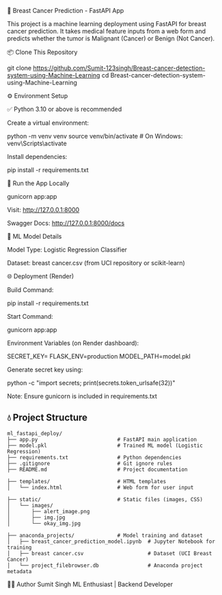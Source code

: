 🧠 Breast Cancer Prediction - FastAPI App

This project is a machine learning deployment using FastAPI for breast cancer prediction. It takes medical feature inputs from a web form and predicts whether the tumor is Malignant (Cancer) or Benign (Not Cancer).



📦 Clone This Repository

git clone https://github.com/Sumit-123singh/Breast-cancer-detection-system-using-Machine-Learning
cd Breast-cancer-detection-system-using-Machine-Learning

⚙️ Environment Setup

✅ Python 3.10 or above is recommended

Create a virtual environment:

python -m venv venv
source venv/bin/activate    # On Windows: venv\Scripts\activate

Install dependencies:

pip install -r requirements.txt

🚀 Run the App Locally

gunicorn app:app

Visit: http://127.0.0.1:8000

Swagger Docs: http://127.0.0.1:8000/docs

🧠 ML Model Details

Model Type: Logistic Regression Classifier

Dataset: breast cancer.csv (from UCI repository or scikit-learn)

🌐 Deployment (Render)

Build Command:

pip install -r requirements.txt

Start Command:

gunicorn app:app

Environment Variables (on Render dashboard):

SECRET_KEY=<your-secret-key-generated>
FLASK_ENV=production
MODEL_PATH=model.pkl

Generate secret key using:

python -c "import secrets; print(secrets.token_urlsafe(32))"

Note: Ensure gunicorn is included in requirements.txt



## 💧 Project Structure

```text
ml_fastapi_deploy/
├── app.py                          # FastAPI main application
├── model.pkl                       # Trained ML model (Logistic Regression)
├── requirements.txt                # Python dependencies
├── .gitignore                      # Git ignore rules
├── README.md                       # Project documentation

├── templates/                      # HTML templates
│   └── index.html                  # Web form for user input

├── static/                         # Static files (images, CSS)
│   └── images/
│       ├── alert_image.png
│       ├── img.jpg
│       └── okay_img.jpg

├── anaconda_projects/              # Model training and dataset
│   ├── breast_cancer_prediction_model.ipynb  # Jupyter Notebook for training
│   ├── breast cancer.csv                     # Dataset (UCI Breast Cancer)
│   └── project_filebrowser.db                # Anaconda project metadata
```



👨‍💻 Author
Sumit Singh
ML Enthusiast | Backend Developer
